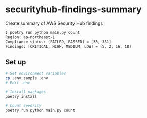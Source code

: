 # securityhub-findings-summary
Create summary of AWS Security Hub findings

```sh
❯ poetry run python main.py count
Region: ap-northeast-1
Compliance status: [FAILED, PASSED] = [36, 381]
Findings: [CRITICAL, HIGH, MEDIUM, LOW] = [5, 2, 16, 18]
```


## Set up
```sh
# Set environment variables
cp .env.sample .env
# Edit .env

# Install packages
poetry install

# Count severity
poetry run python main.py count
```
